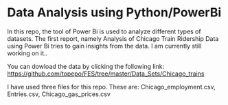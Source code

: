 # Data Analysis using Python/PowerBi

In this repo, the tool of Power Bi is used to analyze different types of datasets. The first report, namely Analysis of  Chicago Train Ridership Data using Power Bi tries to gain insights from the data. I am currently still working on it..

You can dowload the data by clicking the following link:
https://github.com/topepo/FES/tree/master/Data_Sets/Chicago_trains

I have used three files for this repo. These are: Chicago_employment.csv, Entries.csv, Chicago_gas_prices.csv

